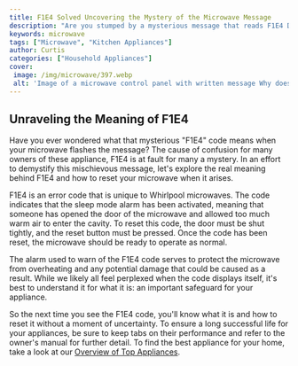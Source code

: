 ```yaml
---
title: F1E4 Solved Uncovering the Mystery of the Microwave Message
description: "Are you stumped by a mysterious message that reads F1E4 Discover the answer within this blog post and find out how to decode unknown microwaved messages"
keywords: microwave
tags: ["Microwave", "Kitchen Appliances"]
author: Curtis
categories: ["Household Appliances"]
cover: 
 image: /img/microwave/397.webp
 alt: 'Image of a microwave control panel with written message Why does my microwave say f1e4'
---
```

## Unraveling the Meaning of F1E4

Have you ever wondered what that mysterious "F1E4" code means when your microwave flashes the message? The cause of confusion for many owners of these appliance, F1E4 is at fault for many a mystery. In an effort to demystify this mischievous message, let's explore the real meaning behind F1E4 and how to reset your microwave when it arises. 

F1E4 is an error code that is unique to Whirlpool microwaves. The code indicates that the sleep mode alarm has been activated, meaning that someone has opened the door of the microwave and allowed too much warm air to enter the cavity. To reset this code, the door must be shut tightly, and the reset button must be pressed. Once the code has been reset, the microwave should be ready to operate as normal. 

The alarm used to warn of the F1E4 code serves to protect the microwave from overheating and any potential damage that could be caused as a result. While we likely all feel perplexed when the code displays itself, it's best to understand it for what it is: an important safeguard for your appliance. 

So the next time you see the F1E4 code, you'll know what it is and how to reset it without a moment of uncertainty. To ensure a long successful life for your appliances, be sure to keep tabs on their performance and refer to the owner's manual for further detail. To find the best appliance for your home, take a look at our [Overview of Top Appliances](./pages/appliance-overview).
